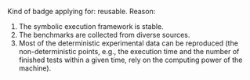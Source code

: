 ﻿Kind of badge applying for: reusable.
Reason: 
1. The symbolic execution framework is stable.
2. The benchmarks are collected from diverse sources.
3. Most of the deterministic experimental data can be reproduced (the non-deterministic points, e.g., the execution time and the number of finished tests within a given time, rely on the computing power of the machine).
